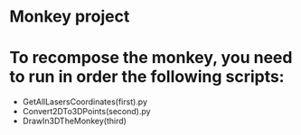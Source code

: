 # Monkey project
# To recompose the monkey, you need to run in order the following scripts:
* GetAllLasersCoordinates(first).py
* Convert2DTo3DPoints(second).py
* DrawIn3DTheMonkey(third)
